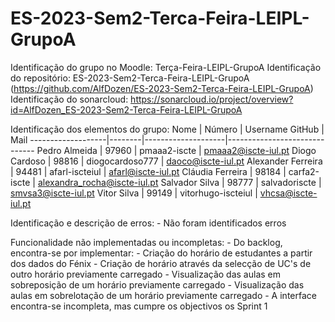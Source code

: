 # ES-2023-Sem2-Terca-Feira-LEIPL-GrupoA

Identificação do grupo no Moodle: Terça-Feira-LEIPL-GrupoA
Identificação do repositório: ES-2023-Sem2-Terca-Feira-LEIPL-GrupoA (https://github.com/AlfDozen/ES-2023-Sem2-Terca-Feira-LEIPL-GrupoA)
Identificação do sonarcloud: https://sonarcloud.io/project/overview?id=AlfDozen_ES-2023-Sem2-Terca-Feira-LEIPL-GrupoA

Identificação dos elementos do grupo:
	Nome               | Número | Username GitHub    | Mail
	-------------------|--------|--------------------|------------------------------
	Pedro Almeida      | 97960  | pmaaa2-iscte       | pmaaa2@iscte-iul.pt
	Diogo Cardoso      | 98816  | diogocardoso777    | daoco@iscte-iul.pt
	Alexander Ferreira | 94481  | afarl-iscteiul     | afarl@iscte-iul.pt
	Cláudia Ferreira   | 98184  | carfa2-iscte       | alexandra_rocha@iscte-iul.pt
	Salvador Silva     | 98777  | salvadoriscte      | smvsa3@iscte-iul.pt
	Vitor Silva        | 99149  | vitorhugo-iscteiul | vhcsa@iscte-iul.pt

Identificação e descrição de erros:
	- Não foram identificados erros

Funcionalidade não implementadas ou incompletas:
	- Do backlog, encontra-se por implementar:
		- Criação do horário de estudantes a partir dos dados do Fénix
		- Criação de horário através da selecção de UC's de outro horário previamente carregado
		- Visualização das aulas em sobreposição de um horário previamente carregado
		- Visualização das aulas em sobrelotação de um horário previamente carregado
	- A interface encontra-se incompleta, mas cumpre os objectivos os Sprint 1
